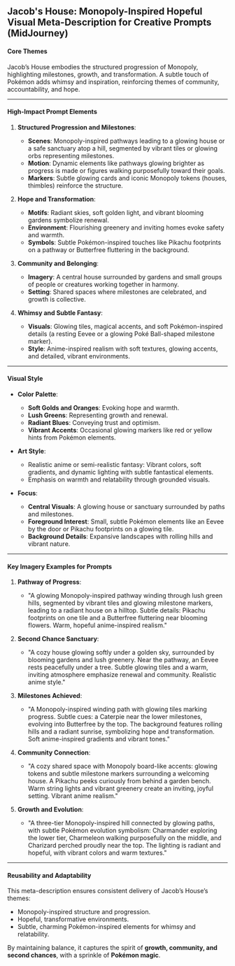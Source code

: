## **Jacob's House: Monopoly-Inspired Hopeful Visual Meta-Description for Creative Prompts (MidJourney)**

#### **Core Themes**

Jacob’s House embodies the structured progression of Monopoly, highlighting milestones, growth, and transformation. A subtle touch of Pokémon adds whimsy and inspiration, reinforcing themes of community, accountability, and hope.

---

#### **High-Impact Prompt Elements**

1. **Structured Progression and Milestones**:

   - **Scenes**: Monopoly-inspired pathways leading to a glowing house or a safe sanctuary atop a hill, segmented by vibrant tiles or glowing orbs representing milestones.
   - **Motion**: Dynamic elements like pathways glowing brighter as progress is made or figures walking purposefully toward their goals.
   - **Markers**: Subtle glowing cards and iconic Monopoly tokens (houses, thimbles) reinforce the structure.

2. **Hope and Transformation**:

   - **Motifs**: Radiant skies, soft golden light, and vibrant blooming gardens symbolize renewal.
   - **Environment**: Flourishing greenery and inviting homes evoke safety and warmth.
   - **Symbols**: Subtle Pokémon-inspired touches like Pikachu footprints on a pathway or Butterfree fluttering in the background.

3. **Community and Belonging**:

   - **Imagery**: A central house surrounded by gardens and small groups of people or creatures working together in harmony.
   - **Setting**: Shared spaces where milestones are celebrated, and growth is collective.

4. **Whimsy and Subtle Fantasy**:
   - **Visuals**: Glowing tiles, magical accents, and soft Pokémon-inspired details (a resting Eevee or a glowing Poké Ball-shaped milestone marker).
   - **Style**: Anime-inspired realism with soft textures, glowing accents, and detailed, vibrant environments.

---

#### **Visual Style**

- **Color Palette**:

  - **Soft Golds and Oranges**: Evoking hope and warmth.
  - **Lush Greens**: Representing growth and renewal.
  - **Radiant Blues**: Conveying trust and optimism.
  - **Vibrant Accents**: Occasional glowing markers like red or yellow hints from Pokémon elements.

- **Art Style**:

  - Realistic anime or semi-realistic fantasy: Vibrant colors, soft gradients, and dynamic lighting with subtle fantastical elements.
  - Emphasis on warmth and relatability through grounded visuals.

- **Focus**:
  - **Central Visuals**: A glowing house or sanctuary surrounded by paths and milestones.
  - **Foreground Interest**: Small, subtle Pokémon elements like an Eevee by the door or Pikachu footprints on a glowing tile.
  - **Background Details**: Expansive landscapes with rolling hills and vibrant nature.

---

#### **Key Imagery Examples for Prompts**

1. **Pathway of Progress**:

   - "A glowing Monopoly-inspired pathway winding through lush green hills, segmented by vibrant tiles and glowing milestone markers, leading to a radiant house on a hilltop. Subtle details: Pikachu footprints on one tile and a Butterfree fluttering near blooming flowers. Warm, hopeful anime-inspired realism."

2. **Second Chance Sanctuary**:

   - "A cozy house glowing softly under a golden sky, surrounded by blooming gardens and lush greenery. Near the pathway, an Eevee rests peacefully under a tree. Subtle glowing tiles and a warm, inviting atmosphere emphasize renewal and community. Realistic anime style."

3. **Milestones Achieved**:

   - "A Monopoly-inspired winding path with glowing tiles marking progress. Subtle cues: a Caterpie near the lower milestones, evolving into Butterfree by the top. The background features rolling hills and a radiant sunrise, symbolizing hope and transformation. Soft anime-inspired gradients and vibrant tones."

4. **Community Connection**:

   - "A cozy shared space with Monopoly board-like accents: glowing tokens and subtle milestone markers surrounding a welcoming house. A Pikachu peeks curiously from behind a garden bench. Warm string lights and vibrant greenery create an inviting, joyful setting. Vibrant anime realism."

5. **Growth and Evolution**:
   - "A three-tier Monopoly-inspired hill connected by glowing paths, with subtle Pokémon evolution symbolism: Charmander exploring the lower tier, Charmeleon walking purposefully on the middle, and Charizard perched proudly near the top. The lighting is radiant and hopeful, with vibrant colors and warm textures."

---

#### **Reusability and Adaptability**

This meta-description ensures consistent delivery of Jacob’s House’s themes:

- Monopoly-inspired structure and progression.
- Hopeful, transformative environments.
- Subtle, charming Pokémon-inspired elements for whimsy and relatability.

By maintaining balance, it captures the spirit of **growth, community, and second chances**, with a sprinkle of **Pokémon magic**.
